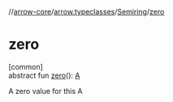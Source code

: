 //[arrow-core](../../../index.md)/[arrow.typeclasses](../index.md)/[Semiring](index.md)/[zero](zero.md)

# zero

[common]\
abstract fun [zero](zero.md)(): [A](index.md)

A zero value for this A
